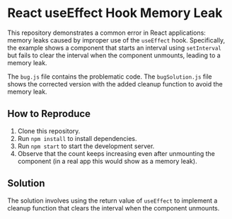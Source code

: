 # React useEffect Hook Memory Leak

This repository demonstrates a common error in React applications: memory leaks caused by improper use of the `useEffect` hook.  Specifically, the example shows a component that starts an interval using `setInterval` but fails to clear the interval when the component unmounts, leading to a memory leak.

The `bug.js` file contains the problematic code. The `bugSolution.js` file shows the corrected version with the added cleanup function to avoid the memory leak.

## How to Reproduce

1. Clone this repository.
2. Run `npm install` to install dependencies.
3. Run `npm start` to start the development server.
4. Observe that the count keeps increasing even after unmounting the component (in a real app this would show as a memory leak).

## Solution

The solution involves using the return value of `useEffect` to implement a cleanup function that clears the interval when the component unmounts.

